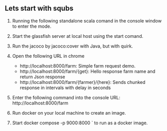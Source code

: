 Lets start with squbs
---------------------

1. Running the following standalone scala comand in the console window to enter the mode.

2. Start the glassfish server at local host using the start comand.

3. Run the jacoco by jacoco:cover with Java, but with quirk.

5. Open the following URL in chrome
   * http://localhost:8000/farm: Simple farm request demo.
   * http://localhost:8000/farm/{get}: Hello response farm name and return Json response
   * http://localhost:8000/farm/{farmer}/{here}: Sends chunked response in intervals with delay in    seconds

6. Enter the following command into the console URL: http://localhost:8000/farm

7. Run docker on your local machine to create an image.

8. Start docker compose -p 9000:8000 <farmdiagnoser>` to run as a docker image.
